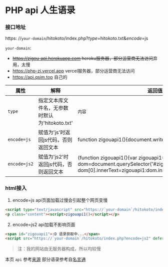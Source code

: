 # PHP api 人生语录

### 接口地址

https: //`your-domain`/hitokoto/index.php?*type*=hitokoto.txt&*encode*=js

`your-domain`: 

  - ~~https://zigou-api.herokuapp.com  heroku服务器，部分运营商无法访问~~弃用，太慢
  - https://php-zi.vercel.app  vercel服务器，部分运营商无法访问
  - https://api.qsim.top 自己的

| 属性         | 解释                                           | 返回值                                                       |
| ------------ | ---------------------------------------------- | ------------------------------------------------------------ |
| `type`       | 指定文本库文件名，无参数时默认为'hitokoto.txt' | `内容`                                                        |
| `encode=js`  | 赋值为'js'时返回js代码，否则返回文本           | function zigouapi1(){document.write('`内容`');}              |
| `encode=js2` | 赋值为'js2'时返回js代码，否则返回文本          | (function zigouapi1(){var zigouapi1='`内容`';var dom=document.querySelector('#zigouapi1');Array.isArray(dom)?dom[0].innerText=zigouapi1:dom.innerText=zigouapi1;})() |

### html接入

1. encode=js api页面加载过慢会引起整个网页变慢
```html
<script type="text/javascript" src="https://`your-domain`/hitokoto/index.php?encode=js"></script>
<p class="content"><script>zigouapi1()</script></p>
```
2. encode=js2 api加载不影响页面
```html
<span id="zigouapi1">:D 语录获取中...</span>
<script src="https://`your-domain`/hitokoto/index.php?encode=js2" defer></script>
```



> 注：我的网站由无服务器构成，所以均较慢

本页 `api` 参考[来源](https://blog.imvann.com/6.html) 部分语录参考自[名言通](https://www.mingyantong.com/)

